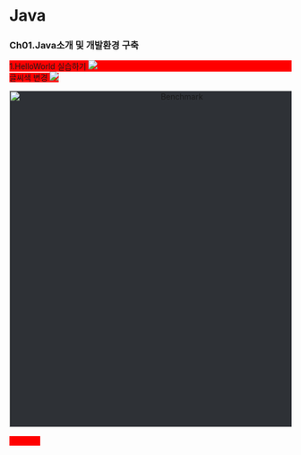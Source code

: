 # Java
<h3>Ch01.Java소개 및 개발환경 구축</h3>
<div style="background-color:red">
  1.HelloWorld 실습하기
  <img src="https://img.shields.io/badge/1.HelloWorld 실습하기-white">
</div>
<span style="background-color:red"> 글씨색 변경
<img src="https://capsule-render.vercel.app/api?type=soft&color=999999&height=100px&section=main&text=1.HelloWorld&fontSize=30px" />
<p align="center">
  <img src="assets/plot.svg" alt="Benchmark" width="600" style="background-color:#2e3136">
</p>
<span style="color:red">빨간 글씨</span>
